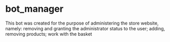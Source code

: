 # bot_manager
This bot was created for the purpose of administering the store website, namely: removing and granting the administrator status to the user;  adding, removing products; work with the basket
